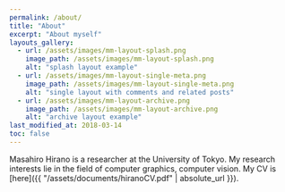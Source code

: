 ```yaml
---
permalink: /about/
title: "About"
excerpt: "About myself"
layouts_gallery:
  - url: /assets/images/mm-layout-splash.png
    image_path: /assets/images/mm-layout-splash.png
    alt: "splash layout example"
  - url: /assets/images/mm-layout-single-meta.png
    image_path: /assets/images/mm-layout-single-meta.png
    alt: "single layout with comments and related posts"
  - url: /assets/images/mm-layout-archive.png
    image_path: /assets/images/mm-layout-archive.png
    alt: "archive layout example"
last_modified_at: 2018-03-14
toc: false
---
```


Masahiro Hirano is a researcher at the University of Tokyo. My research interests lie in the field of computer graphics, computer vision.
My CV is [here]({{ "/assets/documents/hiranoCV.pdf" | absolute_url }}).
